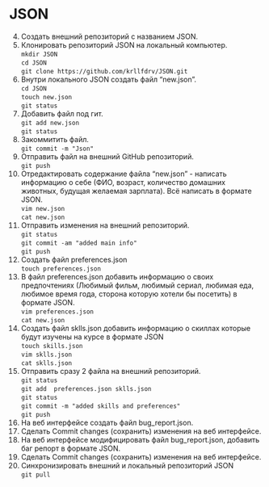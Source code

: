 # JSON
 4. Создать внешний репозиторий c названием JSON. 
 5. Клонировать репозиторий JSON на локальный компьютер.  
`mkdir JSON`  
`cd JSON`  
`git clone https://github.com/krllfdrv/JSON.git`  
 6. Внутри локального JSON создать файл “new.json”.  
`cd JSON`  
`touch new.json`  
`git status`  
 7. Добавить файл под гит.   
`git add new.json`  
`git status`  
 8. Закоммитить файл.  
`git commit -m "Json"`  
 9. Отправить файл на внешний GitHub репозиторий.   
`git push`  
 10. Отредактировать содержание файла “new.json” - написать информацию о себе (ФИО, возраст, количество домашних животных, будущая желаемая зарплата). Всё написать в формате JSON.  
`vim new.json`  
`cat new.json`  
 11. Отправить изменения на внешний репозиторий.   
`git status`  
`git commit -am "added main info"`  
`git push`  
 12. Создать файл preferences.json   
`touch preferences.json`  
 13. В файл preferences.json добавить информацию о своих предпочтениях (Любимый фильм, любимый сериал, любимая еда, любимое время года, сторона которую хотели бы посетить) в формате JSON.   
`vim preferences.json`  
`cat new.json`  
 14. Создать файл sklls.json добавить информацию о скиллах которые будут изучены на курсе в формате JSON   
`touch skills.json`  
`vim sklls.json`  
`cat sklls.json`  
 15. Отправить сразу 2 файла на внешний репозиторий.  
`git status`  
`git add  preferences.json sklls.json`  
`git status`  
`git commit -m "added skills and preferences"`  
`git push`  
 16. На веб интерфейсе создать файл bug_report.json.   
 17. Сделать Commit changes (сохранить) изменения на веб интерфейсе.   
 18. На веб интерфейсе модифицировать файл bug_report.json, добавить баг репорт в формате JSON. 
 19. Сделать Commit changes (сохранить) изменения на веб интерфейсе. 
 20. Синхронизировать внешний и локальный репозиторий JSON   
`git pull`
